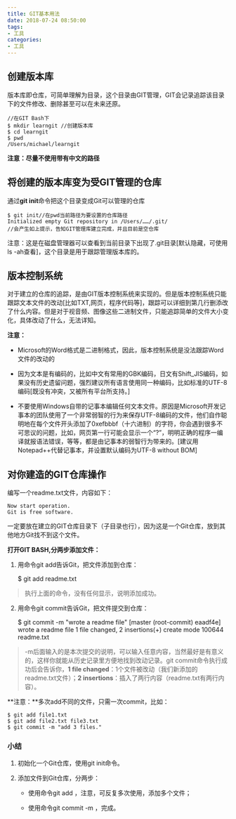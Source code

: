 ```yaml
---
title: GIT基本用法
date: 2018-07-24 08:50:00
tags:
- 工具
categories:
- 工具
---
```


## 创建版本库 ##
版本库即仓库，可简单理解为目录，这个目录由GIT管理，GIT会记录追踪该目录下的文件修改、删除甚至可以在未来还原。

    //在GIT Bash下
    $ mkdir learngit //创建版本库
    $ cd learngit    
    $ pwd
    /Users/michael/learngit

**注意：尽量不使用带有中文的路径**

## 将创建的版本库变为受GIT管理的仓库 ##

通过**git init**命令把这个目录变成Git可以管理的仓库

    $ git init//在pwd当前路径为要设置的仓库路径
    Initialized empty Git repository in /Users/……/.git/
	//会产生如上提示，告知GIT管理库建立完成，并且目前是空仓库

注意：这是在磁盘管理器可以查看到当前目录下出现了.git目录[默认隐藏，可使用ls -ah查看]，这个目录是用于跟踪管理版本库的。

## 版本控制系统 ##

对于建立的仓库的追踪，是由GIT版本控制系统来实现的。但是版本控制系统只能跟踪文本文件的改动[比如TXT,网页，程序代码等]，跟踪可以详细到第几行删添改了什么内容。但是对于视音频、图像这些二进制文件，只能追踪简单的文件大小变化，具体改动了什么，无法详知。

**注意：**


- Microsoft的Word格式是二进制格式，因此，版本控制系统是没法跟踪Word文件的改动的
- 因为文本是有编码的，比如中文有常用的GBK编码，日文有Shift_JIS编码，如果没有历史遗留问题，强烈建议所有语言使用同一种编码，比如标准的UTF-8编码[既没有冲突，又被所有平台所支持。]

- 不要使用Windows自带的记事本编辑任何文本文件。原因是Microsoft开发记事本的团队使用了一个非常弱智的行为来保存UTF-8编码的文件，他们自作聪明地在每个文件开头添加了0xefbbbf（十六进制）的字符，你会遇到很多不可思议的问题，比如，网页第一行可能会显示一个“?”，明明正确的程序一编译就报语法错误，等等，都是由记事本的弱智行为带来的。[建议用Notepad++代替记事本，并设置默认编码为UTF-8 without BOM]

## 对你建造的GIT仓库操作 ##

编写一个readme.txt文件，内容如下：

    Now start operation. 
	Git is free software.

一定要放在建立的GIT仓库目录下（子目录也行），因为这是一个Git仓库，放到其他地方Git找不到这个文件。


**打开GIT BASH,分两步添加文件：**


1. 用命令git add告诉Git，把文件添加到仓库：

    $ git add readme.txt

   

> 执行上面的命令，没有任何显示，说明添加成功。


2. 用命令git commit告诉Git，把文件提交到仓库：


    $ git commit -m "wrote a readme file"
    [master (root-commit) eaadf4e] wrote a readme file
     1 file changed, 2 insertions(+)
     create mode 100644 readme.txt

> -m后面输入的是本次提交的说明，可以输入任意内容，当然最好是有意义的，这样你就能从历史记录里方便地找到改动记录。git commit命令执行成功后会告诉你，**1 file changed**：1个文件被改动（我们新添加的readme.txt文件）；**2 insertions**：插入了两行内容（readme.txt有两行内容）。



**注意：**多次add不同的文件，只需一次commit，比如：
    
    $ git add file1.txt
    $ git add file2.txt file3.txt
    $ git commit -m "add 3 files."


### 小结 ###


1. 初始化一个Git仓库，使用git init命令。



1. 添加文件到Git仓库，分两步：
	- 使用命令git add <file>，注意，可反复多次使用，添加多个文件；

	- 使用命令git commit -m <message>，完成。


